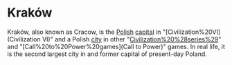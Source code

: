 # Kraków

Kraków, also known as Cracow, is the [Polish](Polish) [capital](capital) in "[Civilization%20VI](Civilization VI)" and a Polish [city](city) in other "[Civilization%20%28series%29](Civilization)" and "[Call%20to%20Power%20games](Call to Power)" games. In real life, it is the second largest city in and former capital of present-day Poland.